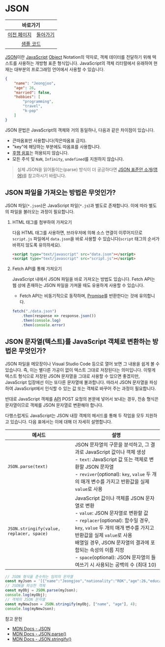 # JSON

<table>
    <thead>
        <tr>
            <th colspan="2" style="text-align: center;">바로가기</th>
        </tr>
    </thead>
    <tbody>
        <tr>
            <td>
                <a href="/../javascript/docs/0802.html">이전 페이지</a>
            </td>
            <td>
                <a href="/../javascript/">돌아가기</a>
            </td>
        </tr>
        <tr>
            <td colspan="2" style="text-align: center;">
                <a href="/../javascript/0803/">샘플 코드</a>
            </td>
        </tr>
    </tbody>
</table>

[JSON](/javascript/docs/glossary.html#json)이란 [JavaScript](/javascript/docs/glossary.html#javascript) [Object](/javascript/docs/glossary.html#객체) Notation의 약자로, 객체 데이터를 전달하기 위해 텍스트를 사용하는 개방형 표준 형식입니다. JavaScript의 객체 리터럴에서 유래하여 현재는 대부분의 프로그래밍 언어에서 사용할 수 있습니다.

```json
{
    "name": "Jeongjoo",
    "age": 26,
    "married": false,
    "hobbies": [
        "programming",
        "travel",
        "k-pop"
    ]
}
```

JSON 문법은 JavaScript의 객체와 거의 동일하나, 다음과 같은 차이점이 있습니다.

* 큰따옴표만 사용합니다(작은따옴표 금지).
* "key"에 해당하는 부분에도 따옴표를 사용합니다.
* [후행 쉼표](https://developer.mozilla.org/ko/docs/Web/JavaScript/Reference/Trailing_commas)는 허용되지 않습니다.
* 모든 주석 및 `NaN`, `Infinity`, `undefined`를 지원하지 않습니다.

> 실제 JSON을 읽어들이는(parse) 방식이 더 궁금하다면 [JSON 표준안 소개(영어)](https://www.json.org/json-en.html)를 참고하시기 바랍니다.

## JSON 파일을 가져오는 방법은 무엇인가?

JSON 파일(`*.json`)은 JavaScript 파일(`*.js`)과 별도로 존재합니다. 이에 따라 별도의 파일을 불러오는 과정이 필요합니다. 

1. HTML 태그를 첨부하여 가져오기
    
    다음 HTML 태그를 사용하면, 브라우저에 의해 소스 연결이 이루어지므로 `script.js` 파일에서 `data.json`을 바로 사용할 수 있습니다(`script` 태그의 순서가 바뀌지 않도록 유의하세요).

    ```html
    <script type="text/javascript" src="data.json"></script>
    <script type="text/javascript" src="script.js"></script>
    ```

2. Fetch API를 통해 가져오기

    JavaScript 내에서 JSON 파일을 바로 가져오는 방법도 있습니다. Fetch API는 웹 상에 존재하는 JSON 파일을 가져올 때도 유용하게 사용할 수 있습니다.

    * Fetch API는 비동기적으로 동작하며, [Promise](/javascript/docs/glossary.html#promise)를 반환한다는 것에 유의합니다.

    ```javascript
    fetch("./data.json")
        .then(response => response.json())
        .then(console.log)
        .then(console.error)
    ```

## JSON 문자열(텍스트)를 JavaScript 객체로 변환하는 방법은 무엇인가?

JSON 파일을 메모장이나 Visual Studio Code 등으로 열어 보면 그 내용을 쉽게 볼 수 있습니다. 즉, 이는 별다른 가공이 없이 텍스트 그대로 저장된다는 의미입니다. 이렇게 텍스트 형식으로 저장된 JSON 문자열을 그대로 사용할 수 있으면 좋겠지만, JavaScript 입장에선 이는 또다른 문자열에 불과합니다. 따라서 JSON 문자열을 파싱하여 JavaScript에서 인식할 수 있는 값 또는 객체로 바꾸어 주는 과정이 필요합니다.

반대로 JavaScript 객체를 [API](/javascript/docs/glossary.html#api) POST 요청의 본문에 넣어서 보내는 경우, 전송 형식은 문자열이므로 객체를 JSON 문자열로 변환해야 합니다. 

다행스럽게도 JavaScript는 JSON 내장 객체의 메서드를 통해 두 작업을 모두 지원하고 있습니다. 다음 표에서는 이에 대해 더 자세히 설명합니다.

| 메서드 | 설명 |
| --- | --- | 
| `JSON.parse(text)` | JSON 문자열의 구문을 분석하고, 그 결과로 JavaScript 값이나 객체 생성<br>- `text`: JavaScript 값 또는 객체로 변환할 JSON 문자열<br>- `reviver`(optional): `key`, `value` 두 개의 매개 변수를 가지고 반환값을 실제 `value`로 사용 | 
| `JSON.stringify(value, replacer, space)` | JavaScript 값이나 객체를 JSON 문자열로 변환<br>- `value`: JSON 문자열로 변환할 값<br>- `replacer`(optional): 함수일 경우, `key`, `value` 두 개의 매개 변수를 가지고 반환값을 실제 `value`로 사용<br>배열일 경우, JSON 문자열의 결과에 포함되는 속성의 이름 지정<br>- `space`(optional): JSON 문자열의 들여쓰기 시 사용되는 공백의 수 (최대 10) | 

```javascript
// JSON 형식을 준수하는 임의의 문자열
const myJson = '[{"name":"Jeongjoo","nationality":"ROK","age":26,"education":{"elementary":"Jeodong","middle":"Jeodong","high":"Goyang Global","univ":"Korea"}}]';
// JSON을 파싱한 객체
const myObj = JSON.parse(myJson);
console.log(myObj);
// 객체의 JSON 문자열
const myNewJson = JSON.stringify(myObj, ["name", "age"], 4);
console.log(myNewJson);
```

참고 문헌

* [MDN Docs - JSON](https://developer.mozilla.org/ko/docs/Web/JavaScript/Reference/Global_Objects/JSON)
* [MDN Docs - JSON.parse()](https://developer.mozilla.org/ko/docs/Web/JavaScript/Reference/Global_Objects/JSON/parse)
* [MDN Docs - JSON.stringify()](https://developer.mozilla.org/ko/docs/Web/JavaScript/Reference/Global_Objects/JSON/stringify)
